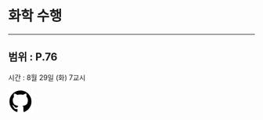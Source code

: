# 화학 수행

---
범위 : P.76
-

시간 : 8월 29일 (화) 7교시

[<img src="posts/images/1756144826737-github-logo-png_seeklogo-304612.png" width="50" height="50"/>][googlelink]

[googlelink]: https://github.com/plezhs "Go Github"